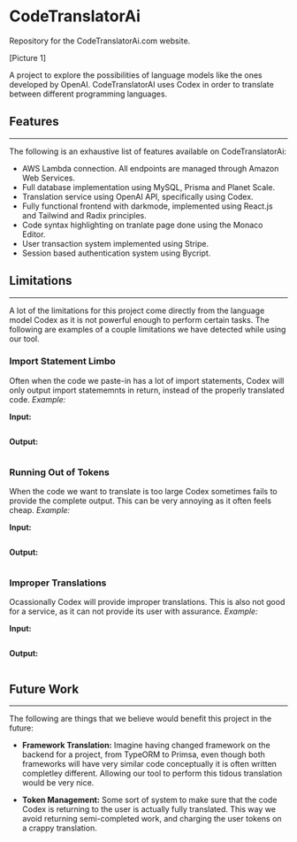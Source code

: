 # CodeTranslatorAi
Repository for the CodeTranslatorAi.com website. 

[Picture 1]

A project to explore the possibilities of language models like the ones developed by OpenAI. CodeTranslatorAI uses Codex in order to translate between different programming languages.

## Features
---
The following is an exhaustive list of features available on CodeTranslatorAi:

- AWS Lambda connection. All endpoints are managed through Amazon Web Services.
- Full database implementation using MySQL, Prisma and Planet Scale.
- Translation service using OpenAI API, specifically using Codex.
- Fully functional frontend with darkmode, implemented using React.js and Tailwind and Radix principles.
- Code syntax highlighting on tranlate page done using the Monaco Editor.
- User transaction system implemented using Stripe.
- Session based authentication system using Bycript.

## Limitations
---
A lot of the limitations for this project come directly from the language model Codex as it is not powerful enough to perform certain tasks. The following are examples of a couple limitations we have detected while using our tool.

### Import Statement Limbo
Often when the code we paste-in has a lot of import statements, Codex will only output import statememnts in return, instead of the properly translated code. *Example:*

**Input:**
```Typescript
```

**Output:**
```Something Else
```

### Running Out of Tokens
When the code we want to translate is too large Codex sometimes fails to provide the complete output. This can be very annoying as it often feels cheap. *Example:*

**Input:**
```Typescript
```

**Output:**
```Something Else
```

### Improper Translations
Ocassionally Codex will provide improper translations. This is also not good for a service, as it can not provide its user with assurance. *Example:*

**Input:**
```Typescript
```

**Output:**
```Something Else
```

## Future Work
---
The following are things that we believe would benefit this project in the future:

- **Framework Translation:**  Imagine having changed framework on the backend for a project, from TypeORM to Primsa, even though both frameworks will have very similar code conceptually it is often written completley different. Allowing our tool to perform this tidous translation would be very nice.

- **Token Management:** Some sort of system to make sure that the code Codex is returning to the user is actually fully translated. This way we avoid returning semi-completed work, and charging the user tokens on a crappy translation.